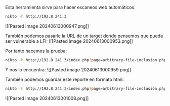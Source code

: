 Esta herramienta sirve para hacer escaneos web automáticos:
```bash
nikto -h http://192.8.241.3
```
![[Pasted image 20240613000947.png]]

También podemos pasarle la URL de un target donde pensemos que pueda ser vulnerable a LFI:
![[Pasted image 20240613000953.png]]

Por tanto hacemos la prueba:
```bash
nikto -h http://192.8.241.3/index.php?page=arbitrary-file-inclusion.php -Tuning 5 -Display V
```

Y nos lo encuentra:
![[Pasted image 20240613000959.png]]

También podemos guardar este reporte en formato html:
```bash
nikto -h http://192.8.241.3/index.php?page=arbitrary-file-inclusion.php -Tuning 5 -Display V -o nikto.html -Format htm
```

![[Pasted image 20240613001008.png]]